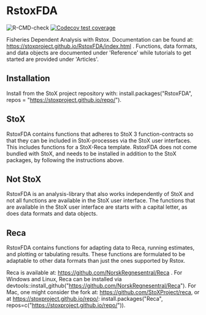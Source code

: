 # RstoxFDA
![R-CMD-check](https://github.com/StoXProject/RstoxFDA/workflows/R-CMD-check/badge.svg)
[![Codecov test coverage](https://codecov.io/gh/StoxProject/RstoxFDA/branch/master/graph/badge.svg)](https://codecov.io/gh/StoxProject/RstoxFDA?branch=master)

Fisheries Dependent Analysis with Rstox. Documentation can be found at: https://stoxproject.github.io/RstoxFDA/index.html . Functions, data formats, and data objects are documented under 'Reference' while tutorials to get started are provided under 'Articles'. 

## Installation
Install from the StoX project repository with:
install.packages("RstoxFDA", repos = "https://stoxproject.github.io/repo/").

## StoX
RstoxFDA contains functions that adheres to StoX 3 function-contracts so that they can be included in StoX-processes via the StoX user interfaces. This includes functions for a StoX-Reca template. RstoxFDA does not come bundled with StoX, and needs to be installed in addition to the StoX packages, by following the instructions above.

## Not StoX
RstoxFDA is an analysis-library that also works independently of StoX and not all functions are available in the StoX user interface. The functions that are available in the StoX user interface are starts with a capital letter, as does data formats and data objects.

## Reca
RstoxFDA contains functions for adapting data to Reca, running estimates, and plotting or tabulating results. These functions are formulated to be adaptable to other data formats than just the ones supported by Rstox.

Reca is available at: https://github.com/NorskRegnesentral/Reca .
For Windows and Linux, Reca can be installed via devtools::install_github("https://github.com/NorskRegnesentral/Reca").
For Mac, one might consider the fork at: https://github.com/StoXProject/reca, or at https://stoxproject.github.io/repo/: install.packages("Reca", repos=c("https://stoxproject.github.io/repo/")).
